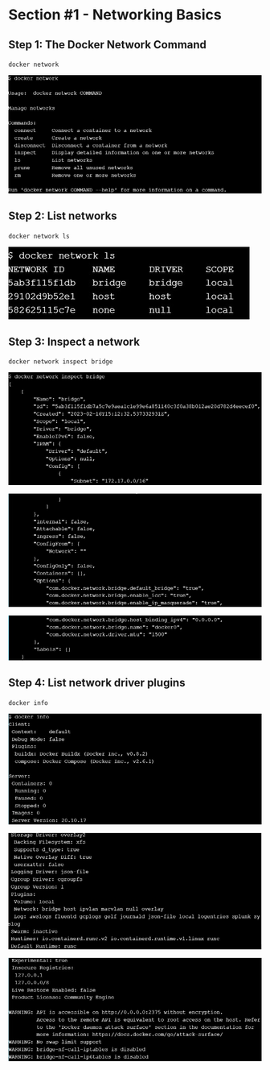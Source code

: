 # Section #1 - Networking Basics

## Step 1: The Docker Network Command

``docker network``

![image1.jpg](https://github.com/kareeems/tekn-cloud-computing/blob/main/minggu-10/image/image1.jpg)

## Step 2: List networks

``docker network ls``

![image2.jpg](https://github.com/kareeems/tekn-cloud-computing/blob/main/minggu-10/image/image2.jpg)

## Step 3: Inspect a network

``docker network inspect bridge``

![image3.jpg](https://github.com/kareeems/tekn-cloud-computing/blob/main/minggu-10/image/image3.jpg)

![image4.jpg](https://github.com/kareeems/tekn-cloud-computing/blob/main/minggu-10/image/image4.jpg)

![image5.jpg](https://github.com/kareeems/tekn-cloud-computing/blob/main/minggu-10/image/image5.jpg)

## Step 4: List network driver plugins

``docker info``

![image6.jpg](https://github.com/kareeems/tekn-cloud-computing/blob/main/minggu-10/image/image6.jpg)

![image7.jpg](https://github.com/kareeems/tekn-cloud-computing/blob/main/minggu-10/image/image7.jpg)

![image8.jpg](https://github.com/kareeems/tekn-cloud-computing/blob/main/minggu-10/image/image8.jpg)
